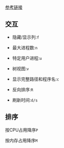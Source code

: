 [参考链接](https://www.jianshu.com/p/3f19d4fc4538)

## 交互

- 隐藏/显示列:`f`

- 最大进程数:`n`
- 特定用户进程:`u`
- 树视图:`v`
- 显示完整路径和程序名:`c`
- 反向排序:`R`

- 刷新时间:`d/s`

## 排序

按CPU占用降序`P`

按内存占用降序`M`

